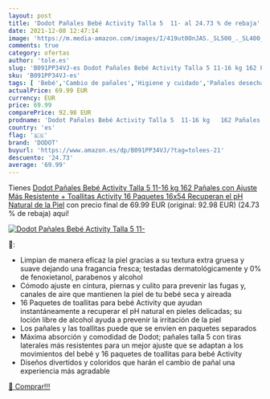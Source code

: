 ```yaml
---
layout: post
title: 'Dodot Pañales Bebé Activity Talla 5  11- al 24.73 % de rebaja'
date: 2021-12-08 12:47:14
image: 'https://m.media-amazon.com/images/I/419ut0OnJAS._SL500_._SL400_.jpg'
comments: true
category: ofertas
author: 'tole.es'
slug: 'B091PP34VJ-es Dodot Pañales Bebé Activity Talla 5 11-16 kg 162 Pañales...'
sku: 'B091PP34VJ-es'
tags: [ 'Bebé','Cambio de pañales','Higiene y cuidado','Pañales desechables','Pañales desechables para bebés','Pañales para bebé','Toallitas húmedas para bebé','Toallitas y accesorios para bebé','bebé','dodot','pañales', ]
actualPrice: 69.99 EUR
currency: EUR
price: 69.99
comparePrice: 92.98 EUR
prodname: 'Dodot Pañales Bebé Activity Talla 5  11-16 kg   162 Pañales con Ajuste Más Resistente + Toallitas Activity  16 Paquetes  16x54   Recuperan el pH Natural de la Piel'
country: 'es'
flag: '🇪🇸'
brand: 'DODOT'
buyurl: 'https://www.amazon.es/dp/B091PP34VJ/?tag=tolees-21'
descuento: '24.73'
average: '69.99'
---
```


Tienes [Dodot Pañales Bebé Activity Talla 5  11-16 kg   162 Pañales con Ajuste Más Resistente + Toallitas Activity  16 Paquetes  16x54   Recuperan el pH Natural de la Piel](https://www.amazon.es/dp/B091PP34VJ/?tag=tolees-21) con precio final de  69.99 EUR (original: 92.98 EUR) (24.73 %  de rebaja) aqui!

[![Dodot Pañales Bebé Activity Talla 5  11-](https://m.media-amazon.com/images/I/419ut0OnJAS._SL500_._SL400_.jpg)](https://www.amazon.es/dp/B091PP34VJ/?tag=tolees-21)

🔎:

- Limpian de manera eficaz la piel gracias a su textura extra gruesa y suave dejando una fragancia fresca; testadas dermatológicamente y 0% de fenoxietanol, parabenos y alcohol
- Cómodo ajuste en cintura, piernas y culito para prevenir las fugas y, canales de aire que mantienen la piel de tu bebé seca y aireada
- 16 Paquetes de toallitas para bebé Activity que ayudan instantáneamente a recuperar el pH natural en pieles delicadas; su loción libre de alcohol ayuda a prevenir la irritación de la piel
- Los pañales y las toallitas puede que se envíen en paquetes separados
- Máxima absorción y comodidad de Dodot; pañales talla 5 con tiras laterales más resistentes para un mejor ajuste que se adaptan a los movimientos del bebé y 16 paquetes de toallitas para bebé Activity
- Diseños divertidos y coloridos que harán el cambio de pañal una experiencia más agradable

[🛒 Comprar!!!](https://www.amazon.es/dp/B091PP34VJ/?tag=tolees-21)
